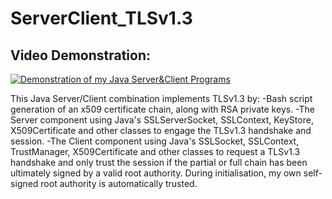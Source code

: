 # ServerClient_TLSv1.3

## Video Demonstration: 
[![Demonstration of my Java Server&Client Programs](https://img.youtube.com/vi/hRHQjegPvOE/maxresdefault.jpg)](https://www.youtube.com/watch?v=hRHQjegPvOE)

This Java Server/Client combination implements TLSv1.3 by:
-Bash script generation of an x509 certificate chain, along with RSA private keys.
-The Server component using Java's SSLServerSocket, SSLContext, KeyStore, X509Certificate and other classes to engage the TLSv1.3 handshake and session.
-The Client component using Java's SSLSocket, SSLContext, TrustManager, X509Certificate and other classes to request a TLSv1.3 handshake and only trust the session if the partial or full chain has been ultimately signed by a valid root authority. During initialisation, my own self-signed root authority is automatically trusted.
